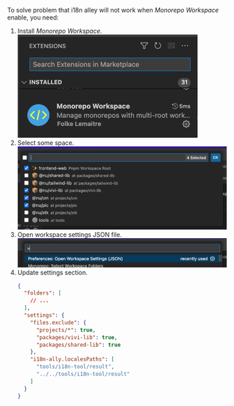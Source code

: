 To solve problem that i18n alley will not work when *Monorepo Workspace* enable, you need:

1. Install *Monorepo Workspace*. ![](img/image-1.png)
2. Select some space. ![](img/image.png)
3. Open workspace settings JSON file. ![](img/image-2.png)
4. Update settings section.
    ```json
    {
      "folders": [
        // ...
      ],
      "settings": {
        "files.exclude": {
          "projects/*": true,
          "packages/vivi-lib": true,
          "packages/shared-lib": true
        },
        "i18n-ally.localesPaths": [
          "tools/i18n-tool/result",
          "../../tools/i18n-tool/result"
        ]
      }
    }
    ```
